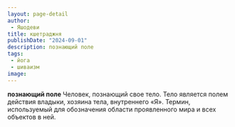 ```yaml
---
layout: page-detail
author:
 - Яшодеви
title: кшетраджня
publishDate: "2024-09-01"
description: познающий поле
tags:
 - йога
 - шиваизм
image: 
---
```


__познающий поле__
Человек, познающий свое тело. Тело является полем действия владыки, хозяина тела, внутреннего «Я». Термин, используемый для обозначения области проявленного мира и всех объектов в ней.

